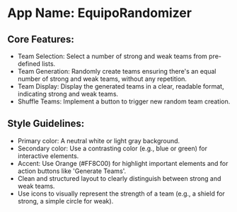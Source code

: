 # **App Name**: EquipoRandomizer

## Core Features:

- Team Selection: Select a number of strong and weak teams from pre-defined lists.
- Team Generation: Randomly create teams ensuring there's an equal number of strong and weak teams, without any repetition.
- Team Display: Display the generated teams in a clear, readable format, indicating strong and weak teams.
- Shuffle Teams: Implement a button to trigger new random team creation.

## Style Guidelines:

- Primary color: A neutral white or light gray background.
- Secondary color: Use a contrasting color (e.g., blue or green) for interactive elements.
- Accent: Use Orange (#FF8C00) for highlight important elements and for action buttons like 'Generate Teams'.
- Clean and structured layout to clearly distinguish between strong and weak teams.
- Use icons to visually represent the strength of a team (e.g., a shield for strong, a simple circle for weak).